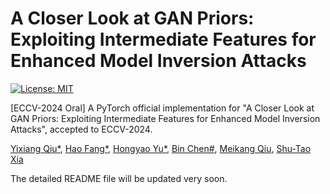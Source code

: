# A Closer Look at GAN Priors: Exploiting Intermediate Features for Enhanced Model Inversion Attacks
[![License: MIT](https://img.shields.io/badge/License-MIT-green.svg)](https://opensource.org/licenses/MIT)

[ECCV-2024 Oral] A PyTorch official implementation for "A Closer Look at GAN Priors: Exploiting Intermediate Features for Enhanced Model Inversion Attacks", accepted to ECCV-2024.

[Yixiang Qiu*](https://scholar.google.cz/citations?hl=zh-CN&user=kxotrxgAAAAJ),
[Hao Fang*](https://scholar.google.cz/citations?user=12237G0AAAAJ&hl=zh-CN),
[Hongyao Yu*](https://scholar.google.cz/citations?user=SpN1xqsAAAAJ&hl=zh-CN),
[Bin Chen#](https://github.com/BinChen2021),
[Meikang Qiu](https://scholar.google.cz/citations?hl=zh-CN&user=smMVdtwAAAAJ),
[Shu-Tao Xia](https://www.sigs.tsinghua.edu.cn/xst/main.htm)

The detailed README file will be updated very soon.
